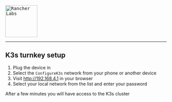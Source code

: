 
<kbd>
  <img src="https://rancher.com/img/brand-guidelines/assets/logos/png/color/rancher-labs-stacked-color.png" alt="Rancher Labs" width="100"/>
</kbd>

--- 

## K3s turnkey setup
1. Plug the device in
1. Select the `ConfigureK3s` network from your phone or another device
1. Visit http://192.168.4.1 in your browser
1. Select your local network from the list and enter your password

After a few minutes you will have access to the K3s cluster
